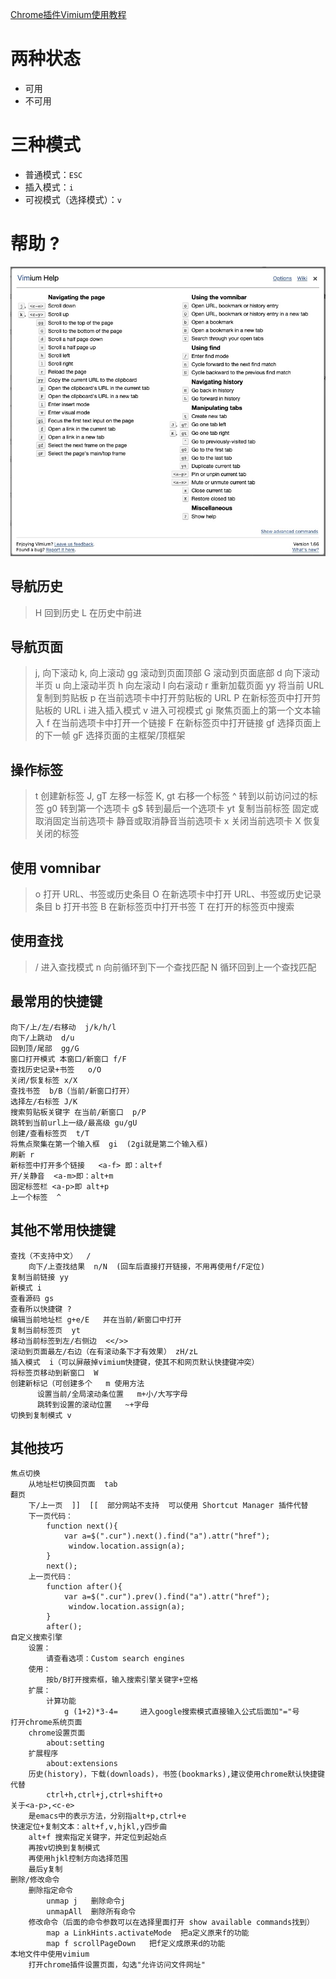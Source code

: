 [Chrome插件Vimium使用教程](https://zhuanlan.zhihu.com/p/113316942)



# 两种状态

* 可用
* 不可用



# 三种模式

* 普通模式：`ESC`
* 插入模式：`i`
* 可视模式（选择模式）：`v`



# 帮助 ?

![](media_Vimium/001.png)



## 导航历史

> H 回到历史
> L 在历史中前进



## 导航页面

> j, <c-e> 向下滚动
> k, <c-y> 向上滚动
> gg 滚动到页面顶部
> G 滚动到页面底部
> d 向下滚动半页
> u 向上滚动半页
> h 向左滚动
> l 向右滚动
> r 重新加载页面
> yy 将当前 URL 复制到剪贴板
> p 在当前选项卡中打开剪贴板的 URL
> P 在新标签页中打开剪贴板的 URL
> i 进入插入模式
> v 进入可视模式
> gi 聚焦页面上的第一个文本输入
> f 在当前选项卡中打开一个链接
> F 在新标签页中打开链接
> gf 选择页面上的下一帧
> gF 选择页面的主框架/顶框架



## 操作标签

> t 创建新标签
> J, gT 左移一标签
> K, gt 右移一个标签
> ^ 转到以前访问过的标签
> g0 转到第一个选项卡
> g$ 转到最后一个选项卡
> yt 复制当前标签
> <a-p> 固定或取消固定当前选项卡
> <a-m> 静音或取消静音当前选项卡
> x 关闭当前选项卡
> X 恢复关闭的标签



## 使用 vomnibar
> o 打开 URL、书签或历史条目
> O 在新选项卡中打开 URL、书签或历史记录条目
> b 打开书签
> B 在新标签页中打开书签
> T 在打开的标签页中搜索



## 使用查找

> / 进入查找模式
> n 向前循环到下一个查找匹配
> N 循环回到上一个查找匹配























## **最常用的快捷键**

```text
向下/上/左/右移动  j/k/h/l
向下/上跳动  d/u
回到顶/尾部  gg/G
窗口打开模式 本窗口/新窗口 f/F
查找历史记录+书签   o/O
关闭/恢复标签 x/X
查找书签  b/B（当前/新窗口打开）
选择左/右标签 J/K
搜索剪贴板关键字 在当前/新窗口  p/P
跳转到当前url上一级/最高级 gu/gU
创建/查看标签页  t/T
将焦点聚集在第一个输入框  gi  (2gi就是第二个输入框)
刷新 r
新标签中打开多个链接   <a-f> 即：alt+f
开/关静音  <a-m>即：alt+m
固定标签栏 <a-p>即 alt+p
上一个标签  ^
```

## **其他不常用快捷键**

```text
查找（不支持中文）  /
    向下/上查找结果  n/N  (回车后直接打开链接，不用再使用f/F定位)
复制当前链接 yy
新模式 i
查看源码 gs
查看所以快捷键 ?
编辑当前地址栏 g+e/E   并在当前/新窗口中打开
复制当前标签页  yt
移动当前标签到左/右侧边  <</>>
滚动到页面最左/右边（在有滚动条下才有效果） zH/zL
插入模式  i（可以屏蔽掉vimium快捷键，使其不和网页默认快捷键冲突）
将标签页移动到新窗口  W
创建新标记（可创建多个   m 使用方法
      设置当前/全局滚动条位置   m+小/大写字母
      跳转到设置的滚动位置   ~+字母
切换到复制模式 v
```

## **其他技巧**

```text
焦点切换
    从地址栏切换回页面  tab
翻页
    下/上一页  ]]  [[  部分网站不支持  可以使用 Shortcut Manager 插件代替
    下一页代码：
        function next(){
            var a=$(".cur").next().find("a").attr("href");
             window.location.assign(a);
        }
        next();
    上一页代码：
        function after(){
            var a=$(".cur").prev().find("a").attr("href");
             window.location.assign(a);
        }
        after();
自定义搜索引擎
    设置：
        请查看选项：Custom search engines
    使用：
        按b/B打开搜索框，输入搜索引擎关键字+空格
    扩展：
        计算功能
            g (1+2)*3-4=     进入google搜索模式直接输入公式后面加"="号
打开chrome系统页面
    chrome设置页面
        about:setting
    扩展程序
        about:extensions
    历史(history)，下载(downloads)，书签(bookmarks),建议使用chrome默认快捷键代替
        ctrl+h,ctrl+j,ctrl+shift+o
关于<a-p>,<c-e>
    是emacs中的表示方法，分别指alt+p,ctrl+e
快速定位+复制文本：alt+f,v,hjkl,y四步曲
    alt+f 搜索指定关键字，并定位到起始点
    再按v切换到复制模式
    再使用hjkl控制方向选择范围
    最后y复制
删除/修改命令
    删除指定命令
        unmap j   删除命令j
        unmapAll  删除所有命令
    修改命令（后面的命令参数可以在选择里面打开 show available commands找到）
        map a LinkHints.activateMode  把a定义原来f的功能
        map f scrollPageDown   把f定义成原来d的功能
本地文件中使用vimium
    打开chrome插件设置页面，勾选"允许访问文件网址"
```





